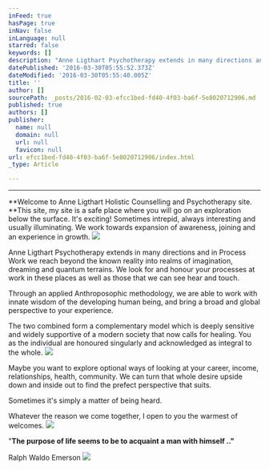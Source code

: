 ```yaml
---
inFeed: true
hasPage: true
inNav: false
inLanguage: null
starred: false
keywords: []
description: "Anne Ligthart Psychotherapy extends in many directions and in Process Work we reach beyond the known reality into realms of imagination, dreaming and quantum terrains. We look for and honour your processes at work in these places as well as those that we can see hear and touch.\_"
datePublished: '2016-03-30T05:55:52.373Z'
dateModified: '2016-03-30T05:55:40.005Z'
title: ''
author: []
sourcePath: _posts/2016-02-03-efcc1bed-fd40-4f03-ba6f-5e8020712906.md
published: true
authors: []
publisher:
  name: null
  domain: null
  url: null
  favicon: null
url: efcc1bed-fd40-4f03-ba6f-5e8020712906/index.html
_type: Article

---
```

****

**Welcome to Anne Ligthart Holistic Counselling and Psychotherapy site. **This site, my site is a safe place where you will go on an exploration below the surface. It's exciting! Sometimes intrepid, always interesting and usually illuminating.   We work towards expansion of awareness, joining and an experience in growth. ![](https://the-grid-user-content.s3-us-west-2.amazonaws.com/41941f81-d0c6-463e-bc60-4b37f8694a7a.jpg)

Anne Ligthart Psychotherapy extends in many directions and in Process Work we reach beyond the known reality into realms of imagination, dreaming and quantum terrains. We look for and honour your processes at work in these places as well as those that we can see hear and touch. 

Through an applied Anthroposophic methodology, we are able to work with innate wisdom of the developing human being, and bring a broad and global perspective to your experience. 

The two combined form a complementary model which is deeply sensitive and widely supportive of a modern society that now calls for healing. You as the individual are honoured singularly and acknowledged as integral to the whole. ![](https://the-grid-user-content.s3-us-west-2.amazonaws.com/89aa2df7-1604-40fc-acc7-b943b53b6524.jpg)

Maybe you want to explore optional ways of looking at your career, income, relationships, health, community. We can turn that whole desire upside down and inside out to find the prefect perspective that suits. 

Sometimes it's simply a matter of being heard. 

Whatever the reason we come together, I open to you the warmest of welcomes. ![](https://the-grid-user-content.s3-us-west-2.amazonaws.com/6ee8c4c7-c06a-44fd-be6e-d5e09c11f602.jpg)

"**The purpose of life seems to be to acquaint a man with himself .."**

Ralph Waldo Emerson
![](https://the-grid-user-content.s3-us-west-2.amazonaws.com/556afe22-0a8b-488b-a72e-9baf65acc0aa.jpg)